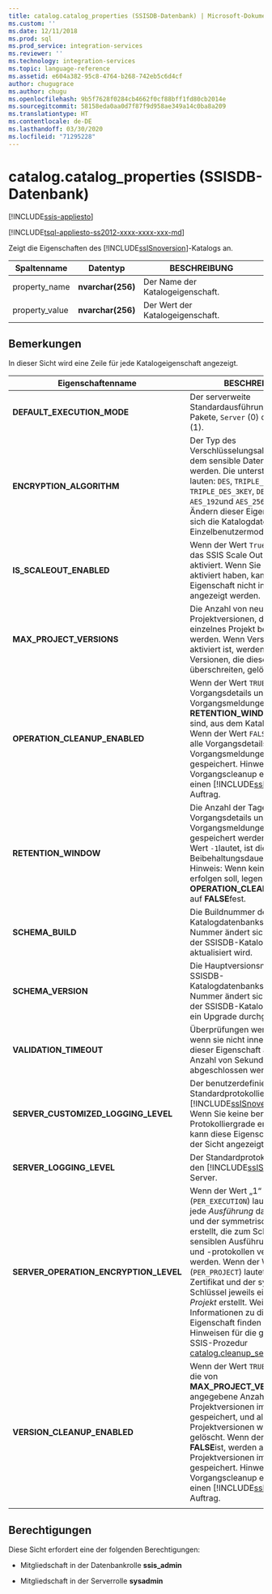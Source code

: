 ```yaml
---
title: catalog.catalog_properties (SSISDB-Datenbank) | Microsoft-Dokumentation
ms.custom: ''
ms.date: 12/11/2018
ms.prod: sql
ms.prod_service: integration-services
ms.reviewer: ''
ms.technology: integration-services
ms.topic: language-reference
ms.assetid: e604a382-95c8-4764-b268-742eb5c6d4cf
author: chugugrace
ms.author: chugu
ms.openlocfilehash: 9b5f7628f0284cb4662f0cf88bff1fd80cb2014e
ms.sourcegitcommit: 58158eda0aa0d7f87f9d958ae349a14c0ba8a209
ms.translationtype: HT
ms.contentlocale: de-DE
ms.lasthandoff: 03/30/2020
ms.locfileid: "71295228"
---
```

# <a name="catalogcatalog_properties-ssisdb-database"></a>catalog.catalog_properties (SSISDB-Datenbank)

[!INCLUDE[ssis-appliesto](../../includes/ssis-appliesto-ssvrpluslinux-asdb-asdw-xxx.md)]


[!INCLUDE[tsql-appliesto-ss2012-xxxx-xxxx-xxx-md](../../includes/tsql-appliesto-ss2012-xxxx-xxxx-xxx-md.md)]

  Zeigt die Eigenschaften des [!INCLUDE[ssISnoversion](../../includes/ssisnoversion-md.md)]-Katalogs an.  
  
|Spaltenname|Datentyp|BESCHREIBUNG|  
|-----------------|---------------|-----------------|  
|property_name|**nvarchar(256)**|Der Name der Katalogeigenschaft.|  
|property_value|**nvarchar(256)**|Der Wert der Katalogeigenschaft.|  
  
## <a name="remarks"></a>Bemerkungen  
 In dieser Sicht wird eine Zeile für jede Katalogeigenschaft angezeigt.
  
|Eigenschaftenname|BESCHREIBUNG|  
|-------------------|-----------------|  
|**DEFAULT_EXECUTION_MODE**|Der serverweite Standardausführungsmodus für Pakete, `Server` (0) oder `Scale Out` (1). |
|**ENCRYPTION_ALGORITHM**|Der Typ des Verschlüsselungsalgorithmus, mit dem sensible Daten verschlüsselt werden. Die unterstützten Werte lauten: `DES`, `TRIPLE_DES`, `TRIPLE_DES_3KEY`, `DESX`, `AES_128`, `AES_192`und `AES_256`. Hinweis: Zum Ändern dieser Eigenschaft muss sich die Katalogdatenbank im Einzelbenutzermodus befinden.|
|**IS_SCALEOUT_ENABLED**|Wenn der Wert `True` lautet, wird das SSIS Scale Out-Feature aktiviert. Wenn Sie Scale Out nicht aktiviert haben, kann diese Eigenschaft nicht in der Sicht angezeigt werden.|
|**MAX_PROJECT_VERSIONS**|Die Anzahl von neuen Projektversionen, die für ein einzelnes Projekt beibehalten werden. Wenn Versionscleanup aktiviert ist, werden frühere Versionen, die diese Anzahl überschreiten, gelöscht.|  
|**OPERATION_CLEANUP_ENABLED**|Wenn der Wert `TRUE`ist, werden Vorgangsdetails und Vorgangsmeldungen, die älter als **RETENTION_WINDOW** (Tage) sind, aus dem Katalog gelöscht. Wenn der Wert `FALSE`ist, werden alle Vorgangsdetails und Vorgangsmeldungen im Katalog gespeichert. Hinweis: Das Vorgangscleanup erfolgt durch einen [!INCLUDE[ssNoVersion](../../includes/ssnoversion-md.md)]-Auftrag.|  
|**RETENTION_WINDOW**|Die Anzahl der Tage, für die Vorgangsdetails und Vorgangsmeldungen im Katalog gespeichert werden. Wenn der Wert `-1`lautet, ist die Beibehaltungsdauer unendlich. Hinweis: Wenn kein Cleanup erfolgen soll, legen Sie **OPERATION_CLEANUP_ENABLED** auf **FALSE**fest.|
|**SCHEMA_BUILD**|Die Buildnummer des SSISDB-Katalogdatenbankschemas. Diese Nummer ändert sich, wenn Sie der SSISDB-Katalog erstellt oder aktualisiert wird.|
|**SCHEMA_VERSION**|Die Hauptversionsnummer des SSISDB-Katalogdatenbankschemas. Diese Nummer ändert sich, wenn Sie der SSISDB-Katalog erstellt oder ein Upgrade durchgeführt wird.|
|**VALIDATION_TIMEOUT**|Überprüfungen werden beendet, wenn sie nicht innerhalb der von dieser Eigenschaft angegebenen Anzahl von Sekunden abgeschlossen werden.|  
|**SERVER_CUSTOMIZED_LOGGING_LEVEL**|Der benutzerdefinierte Standardprotokolliergrad für den [!INCLUDE[ssISnoversion](../../includes/ssisnoversion-md.md)]-Server. Wenn Sie keine benutzerdefinierte Protokolliergrade erstellt haben, kann diese Eigenschaft nicht in der Sicht angezeigt werden.|
|**SERVER_LOGGING_LEVEL**|Der Standardprotokolliergrad für den [!INCLUDE[ssISnoversion](../../includes/ssisnoversion-md.md)]-Server.|
|**SERVER_OPERATION_ENCRYPTION_LEVEL**|Wenn der Wert „1“ (`PER_EXECUTION`) lautet, werden für jede *Ausführung* das Zertifikat und der symmetrische Schlüssel erstellt, die zum Schutz von sensiblen Ausführungsparameters und -protokollen verwendet werden. Wenn der Wert „2“ (`PER_PROJECT`) lautet, werden das Zertifikat und der symmetrische Schlüssel jeweils einmal für jedes *Projekt* erstellt. Weitere Informationen zu dieser Eigenschaft finden Sie unter den Hinweisen für die gespeicherte SSIS-Prozedur [catalog.cleanup_server_log](../system-stored-procedures/catalog-cleanup-server-log.md#remarks).|
|**VERSION_CLEANUP_ENABLED**|Wenn der Wert `TRUE`ist, wird nur die von **MAX_PROJECT_VERSIONS** angegebene Anzahl von Projektversionen im Katalog gespeichert, und alle anderen Projektversionen werden gelöscht. Wenn der Wert **FALSE**ist, werden alle Projektversionen im Katalog gespeichert. Hinweis: Das Vorgangscleanup erfolgt durch einen [!INCLUDE[ssNoVersion](../../includes/ssnoversion-md.md)]-Auftrag.|
|||
  
## <a name="permissions"></a>Berechtigungen  
 Diese Sicht erfordert eine der folgenden Berechtigungen:  
  
-   Mitgliedschaft in der Datenbankrolle **ssis_admin**  
  
-   Mitgliedschaft in der Serverrolle **sysadmin**  
  
  
